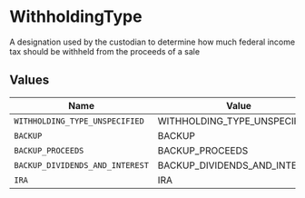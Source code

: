 # WithholdingType

A designation used by the custodian to determine how much federal income tax should be withheld from the proceeds of a sale


## Values

| Name                            | Value                           |
| ------------------------------- | ------------------------------- |
| `WITHHOLDING_TYPE_UNSPECIFIED`  | WITHHOLDING_TYPE_UNSPECIFIED    |
| `BACKUP`                        | BACKUP                          |
| `BACKUP_PROCEEDS`               | BACKUP_PROCEEDS                 |
| `BACKUP_DIVIDENDS_AND_INTEREST` | BACKUP_DIVIDENDS_AND_INTEREST   |
| `IRA`                           | IRA                             |